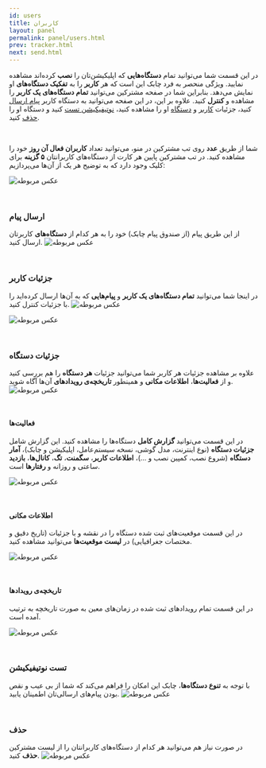 ```yaml
---
id: users
title: کاربران
layout: panel
permalink: panel/users.html
prev: tracker.html
next: send.html
---
```


در این قسمت شما می‌توانید تمام **دستگاه‌هایی** که اپلیکیشن‌تان را **نصب** کرده‌اند مشاهده نمایید. ویژگی منحصر به فرد چابک این است که هر **کاربر** را به **تفکیک دستگاه‌های** او نمایش می‌دهد. بنابراین شما در صفحه مشترکین می‌توانید **تمام دستگاه‌های یک کاربر** را مشاهده و **کنترل** کنید. علاوه بر این، در این صفحه می‌توانید به دستگاه کاربر [پیام ارسال](/panel/subscribers.html#ارسال-پیام) کنید، جزئیات [کاربر](/panel/subscribers.html#جزئیات-کاربر) و [دستگاه](/panel/subscribers.html#جزئیات-دستگاه) او را مشاهده کنید،‌ [نوتیفیکیشن تست](/panel/subscribers.html#تست-نوتیفیکیشن) کنید و دستگاه او را [حذف](/panel/subscribers.html#حذف) کنید.

<Br>

شما از طریق **عدد** روی تب مشترکین در منو، می‌توانید تعداد **کاربران فعال آن روز** خود را مشاهده کنید. در تب مشترکین پایین هر کارت از دستگاه‌های کاربرانتان **۵ گزینه** برای کلیک وجود دارد که به توضیح هر یک از آن‌ها می‌پردازیم:

![عکس مربوطه](http://uupload.ir/files/i93y_subscribers.png)

<Br>

### ارسال پیام

از این طریق پیام (از صندوق پیام چابک) خود را به هر کدام از **دستگاه‌های** کاربرتان ارسال کنید.
 ![عکس مربوطه](http://uupload.ir/files/y8o6_2018-08-06_11-23-25.png)

<Br>

### جزئیات کاربر

در اینجا شما می‌توانید **تمام دستگاه‌های یک کاربر** و **پیام‌هایی** که به آن‌ها ارسال کرده‌اید را با جزئیات کنترل کنید. ![عکس مربوطه](http://uupload.ir/files/ddnv_2018-08-06_11-35-47.png)

![عکس مربوطه](http://uupload.ir/files/2nb5_userinfo.png)

<Br>

### جزئیات دستگاه

علاوه بر مشاهده جزئیات هر کاربر شما می‌توانید جزئیات **هر دستگاه** را هم بررسی کنید و از **فعالیت‌ها**، **اطلاعات مکانی** و همینطور **تاریخچه‌ی رویداد‌‌‌‌های** آن‌ها آگاه شوید.
 ![عکس مربوطه](http://uupload.ir/files/bupx_2018-08-06_11-38-43.png)

<Br>

#### فعالیت‌ها

در این قسمت می‌توانید **گزارش کامل** دستگاه‌ها را مشاهده کنید. این گزارش شامل **جزئیات دستگاه** (نوع اینترنت، مدل گوشی، نسخه سیستم‌عامل، اپلیکیشن و چابک)، **آمار دستگاه** (شروع نصب، کمپین نصب و ...)،‌ **اطلاعات کاربر**، **سگمنت**، **تگ**، **کانال‌ها**، **بازدید** ساعتی و روزانه و **رفتارها** است.

![عکس مربوطه](http://uupload.ir/files/019n_devicesinfo.png)

<Br>

#### اطلاعات مکانی

در این قسمت موقعیت‌های ثبت شده دستگاه را در نقشه و با جزئیات (تاریخ دقیق و مختصات جغرافیایی) در **لیست موقعیت‌ها** می‌توانید مشاهده کنید.


![عکس مربوطه](http://uupload.ir/files/r0nd_locationsinfo.png)

<Br>

#### تاریخچه‌ی رویداد‌‌‌‌ها

در این قسمت تمام رویداد‌های ثبت شده در زمان‌های معین به صورت تاریخچه به ترتیب آمده است. 

![عکس مربوطه](http://uupload.ir/files/j2dk_activity.png)

<Br>

### تست نوتیفیکیشن

با توجه به **تنوع دستگاه‌ها**، چابک این امکان را فراهم می‌کند که شما از بی عیب و نقص بودن پیام‌های ارسالی‌تان اطمینان یابید.
 ![عکس مربوطه](http://uupload.ir/files/6g7z_2018-08-06_11-39-54.png)

<Br>

### حذف

در صورت نیاز هم می‌توانید هر کدام از دستگاه‌های کاربرانتان را از لیست مشترکین **حذف** کنید.
 ![عکس مربوطه](http://uupload.ir/files/28eh_2018-08-06_11-40-39.png)
